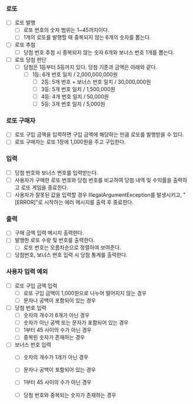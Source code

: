 ### 로또
- [ ] 로또 발행
  - [ ] 로또 번호의 숫자 범위는 1~45까지이다.
  - [ ] 1개의 로또를 발행할 때 중복되지 않는 6개의 숫자를 뽑는다.
- [ ] 로또 추첨
  - [ ] 당첨 번호 추첨 시 중복되지 않는 숫자 6개와 보너스 번호 1개를 뽑는다.
- [ ] 로또 당첨 판단
  - [ ] 당첨은 1등부터 5등까지 있다. 당첨 기준과 금액은 아래와 같다.
    - [ ] 1등: 6개 번호 일치 / 2,000,000,000원
      - [ ] 2등: 5개 번호 + 보너스 번호 일치 / 30,000,000원
      - [ ] 3등: 5개 번호 일치 / 1,500,000원
      - [ ] 4등: 4개 번호 일치 / 50,000원
      - [ ] 5등: 3개 번호 일치 / 5,000원

### 로또 구매자
- [ ] 로또 구입 금액을 입력하면 구입 금액에 해당하는 만큼 로또를 발행받을 수 있다.
- [ ] 로또 구매자는 로또 1장에 1,000원을 주고 구입한다.

### 입력
- [ ] 당첨 번호와 보너스 번호를 입력받는다.
- [ ] 사용자가 구매한 로또 번호와 당첨 번호를 비교하여 당첨 내역 및 수익률을 출력하고 로또 게임을 종료한다.
- [ ] 사용자가 잘못된 값을 입력할 경우 IllegalArgumentException를 발생시키고, "[ERROR]"로 시작하는 에러 메시지를 출력 후 종료한다.

### 출력
- [ ] 구매 금액 입력 메시지 출력한다.
- [ ] 발행한 로또 수량 및 번호를 출력한다. 
  - [ ] 로또 번호는 오름차순으로 정렬하여 보여준다.
- [ ] 당첨번호, 보너스 번호 입력 시 당첨 통계를 출력한다.

### 사용자 입력 예외
- [ ] 로또 구입 금액 입력
  - [ ] 로또 구입 금액이 1,000원으로 나누어 떨어지지 않는 경우
  - [ ] 문자나 공백이 포함되어 있는 경우
- [ ] 당첨 번호 입력
  - [ ] 숫자의 개수가 6개가 아닌 경우
  - [ ] 숫자가 아닌 공백 또는 문자가 포함되어 있는 경우
  - [ ] 1부터 45 사이의 수가 아닌 경우
  - [ ] 중복된 숫자가 존재하는 경우
- [ ] 보너스 번호 입력
  - [ ] 숫자의 개수가 1개가 아닌 경우
  - [ ] 문자나 공백이 포함되어 있는 경우
  - [ ] 1부터 45 사이의 수가 아닌 경우
  - [ ] 당첨 번호와 중복되는 숫자가 존재하는 경우

